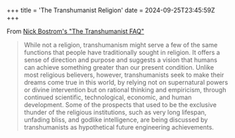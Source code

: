 +++
title = 'The Transhumanist Religion'
date = 2024-09-25T23:45:59Z
+++

From [Nick Bostrom's "The Transhumanist FAQ"](https://nickbostrom.com/views/transhumanist.pdf)

> While not a religion, transhumanism might serve a few of the same functions that people 
have traditionally sought in religion. It offers a sense of direction and purpose and 
suggests a vision that humans can achieve something greater than our present condition. 
Unlike most religious believers, however, transhumanists seek to make their dreams 
come true in this world, by relying not on supernatural powers or divine intervention but 
on rational thinking and empiricism, through continued scientific, technological, 
economic, and human development. Some of the prospects that used to be the exclusive 
thunder of the religious institutions, such as very long lifespan, unfading bliss, and 
godlike intelligence, are being discussed by transhumanists as hypothetical future 
engineering achievements. 